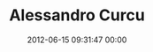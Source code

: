 ---
title: "Alessandro Curcu"
date: 2012-06-15 09:31:47 00:00
permalink: /abactor
twitter: ""
likes: [300,1053,1407,1060]
id: 1036
gravatar: "http://www.gravatar.com/avatar/16ae68484916f6d6e715cfd661b98f0e"
---